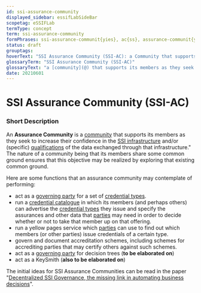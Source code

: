 ```yaml
---
id: ssi-assurance-community
displayed_sidebar: essifLabSideBar
scopetag: eSSIFLab
termType: concept
term: ssi-assurance-community
formPhrases: ssi-assurance-communit{yies}, ac{ss}, assurance-communit{yies}, ssi-ac{ss}, ssi-assurance-communit{yies}
status: draft
grouptags:
hoverText: "SSI Assurance Community (SSI-AC): a Community that supports its members as they seek to increase their confidence in the SSI infrastructure and/or (specific) qualifications of the data exchanged through that infrastructure."
glossaryTerm: "SSI Assurance Community (SSI-AC)"
glossaryText: "a [community](@) that supports its members as they seek to increase their confidence in the [SSI infrastructure](@) and/or (specific) [qualifications](qualified-data@) of the data exchanged through that infrastructure."
date: 20210601
---
```


# SSI Assurance Community (SSI-AC)


### Short Description

An **Assurance Community** is a [community](@) that supports its members as they seek to increase their confidence in the [SSI infrastructure](@) and/or (specific) [qualifications](qualified-data@) of the data exchanged through that infrastructure." The nature of a community being that its members share some common ground ensures that this objective may be realized by exploring that existing common ground.

Here are some functions that an assurance community may contemplate of performing:
- act as a [governing party](governance@) for a set of [credential types](credential-type@).
- run a [credential catalogue](@) in which its members (and perhaps others) can advertise the [credential types](credential-type@) they issue and specify the assurances and other data that [parties](@) may need in order to decide whether or not to take that member up on that offering.
- run a yellow pages service which [parties](@) can use to find out which members (or other parties) issue credentials of a certain type.
- govern and document accreditation schemes, including schemes for accrediting parties that may certify others against such schemes.
- act as a [governing party](governance@) for decision trees (**to be elaborated on**)
- act as a KeySmith (**also to be elaborated on**)

The initial ideas for SSI Assurance Communities can be read in the paper "[Decentralized SSI Governance, the missing link in automating business decisions](https://docs.google.com/document/d/1FQTxzQ9z9Tv-WA_UYyfF8AgvEfBYBWRgGvSdjsQof4s/edit#heading=h.cj0pu3kcmf2q)".